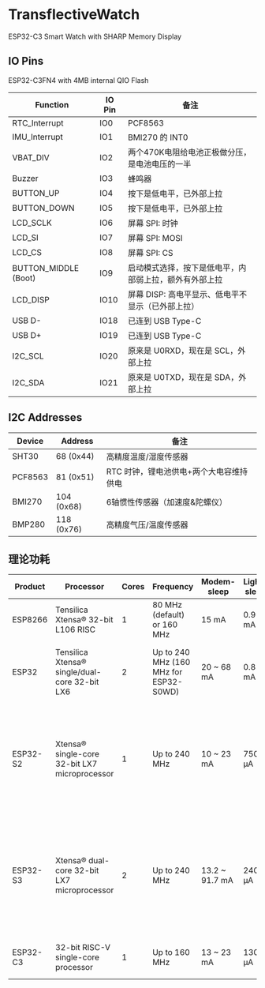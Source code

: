 # TransflectiveWatch
ESP32-C3 Smart Watch with SHARP Memory Display


## IO Pins

ESP32-C3FN4 with 4MB internal QIO Flash

| Function | IO Pin | 备注 |
| -- | -- | -- |
| RTC_Interrupt | IO0 | PCF8563 |
| IMU_Interrupt | IO1 | BMI270 的 INT0 |
| VBAT_DIV | IO2 | 两个470K电阻给电池正极做分压，是电池电压的一半 |
| Buzzer | IO3 | 蜂鸣器 |
| BUTTON_UP | IO4 | 按下是低电平，已外部上拉 |
| BUTTON_DOWN | IO5 | 按下是低电平，已外部上拉 |
| LCD_SCLK | IO6 | 屏幕 SPI: 时钟 |
| LCD_SI | IO7 | 屏幕 SPI: MOSI |
| LCD_CS | IO8 | 屏幕 SPI: CS |
| BUTTON_MIDDLE (Boot) | IO9 | 启动模式选择，按下是低电平，内部弱上拉，额外有外部上拉 |
| LCD_DISP | IO10 | 屏幕 DISP: 高电平显示、低电平不显示（已外部上拉） |
| USB D- | IO18 | 已连到 USB Type-C |
| USB D+ | IO19 | 已连到 USB Type-C |
| I2C_SCL | IO20 | 原来是 U0RXD，现在是 SCL，外部上拉 |
| I2C_SDA | IO21 | 原来是 U0TXD，现在是 SDA，外部上拉 |


## I2C Addresses



| Device | Address | 备注 |
| -- | -- | -- |
| SHT30 | 68 (0x44) | 高精度温度/湿度传感器 |
| PCF8563 | 81 (0x51) | RTC 时钟，锂电池供电+两个大电容维持供电 |
| BMI270 | 104 (0x68)| 6轴惯性传感器（加速度&陀螺仪） |
| BMP280 | 118 (0x76)| 高精度气压/温度传感器 |


## 理论功耗

| Product | Processor | Cores |Frequency | Modem-sleep | Light-sleep | Deep-sleep |
| --|--|--| - | -| -| - |
| ESP8266 | Tensilica Xtensa® 32-bit L106 RISC| 1| 80 MHz (default) or 160 MHz | 15 mA | 0.9 mA| 20 µA |
| ESP32 | Tensilica Xtensa® single/dual-core 32-bit LX6 | 2 | Up to 240 MHz (160 MHz for ESP32-S0WD)| 20 ~ 68 mA | 0.8 mA | RTC timer + RTC memory: 10 µA<br>RTC timer only: 5 µA|
| ESP32-S2 | Xtensa® single-core 32-bit LX7 microprocessor | 1 | Up to 240 MHz | 10 ~ 23 mA | 750 µA | ULP sensor-monitored pattern: 22 µA<br>RTC timer + RTC memory: 25 µA<br>RTC timer only: 20 µA |
| ESP32-S3 | Xtensa® dual-core 32-bit LX7 microprocessor | 2 | Up to 240 MHz | 13.2 ~ 91.7 mA | 240 µA | RTC memory and RTC peripherals: 8 µA<br>RTC memory, RTC peripherals are powered down: 7 µA |
| ESP32-C3 | 32-­bit RISC-­V single-­core processor | 1 | Up to 160 MHz | 13 ~ 23 mA | 130 µA | RTC timer + RTC memory: 5 µA |

